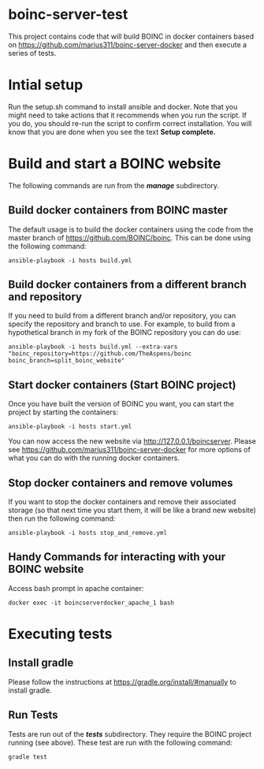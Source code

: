 # boinc-server-test
This project contains code that will build BOINC in docker containers based on https://github.com/marius311/boinc-server-docker and then execute a series of tests.

# Intial setup
Run the setup.sh command to install ansible and docker.  Note that you might need to take actions that it recommends when you run the script.  If you do, you should re-run the script to confirm correct installation.  You will know that you are done when you see the text **Setup complete.**

# Build and start a BOINC website
The following commands are run from the **_manage_** subdirectory.

## Build docker containers from BOINC master
The default usage is to build the docker containers using the code from the master branch of https://github.com/BOINC/boinc.  This can be done using the following command:

```
ansible-playbook -i hosts build.yml
```

## Build docker containers from a different branch and repository
If you need to build from a different branch and/or repository, you can specify the repository and branch to use.  For example, to build from a hypothetical branch in my fork of the BOINC repository you can do use:

```
ansible-playbook -i hosts build.yml --extra-vars "boinc_repository=https://github.com/TheAspens/boinc boinc_branch=split_boinc_website"
```

## Start docker containers (Start BOINC project)
Once you have built the version of BOINC you want, you can start the project by starting the containers:
```
ansible-playbook -i hosts start.yml
```

You can now access the new website via http://127.0.0.1/boincserver.  Please see https://github.com/marius311/boinc-server-docker for more options of what you can do with the running docker containers.

## Stop docker containers and remove volumes
If you want to stop the docker containers and remove their associated storage (so that next time you start them, it will be like a brand new website) then run the following command:
```
ansible-playbook -i hosts stop_and_remove.yml
```

## Handy Commands for interacting with your BOINC website
Access bash prompt in apache container:
```
docker exec -it boincserverdocker_apache_1 bash
```

# Executing tests

## Install gradle
Please follow the instructions at https://gradle.org/install/#manually to install gradle.

## Run Tests
Tests are run out of the **_tests_** subdirectory.  They require the BOINC project running (see above).  These test are run with the following command:
```
gradle test
```